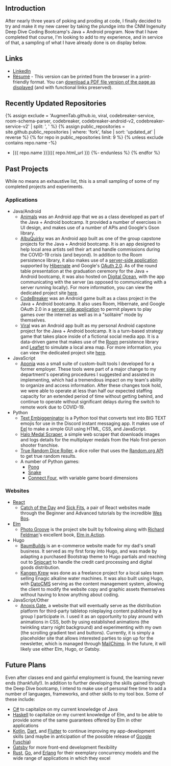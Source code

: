 ## Introduction

After nearly three years of poking and proding at code, I finally decided to try and make it my new career by taking the plundge into the CNM Ingenuity Deep Dive Coding Bootcamp's Java + Android program. Now that I have completed that course, I'm looking to add to my experience, and in service of that, a sampling of what I have already done is on display below.

## Links

* [LinkedIn](https://www.linkedin.com/in/thebaum)
* [Résumé](/resume) - This version can be printed from the browser in a print-friendly format. You can [download a PDF file version of the page as displayed](pdf/resume.pdf) (and with functional links preserved).

## Recently Updated Repositories
{% assign exclude = 'AugmenTab.github.io, viral, codebreaker-service, room-schema-parser, codebreaker, codebreaker-android-v2, codebreaker-service-v2' | split: ', ' %}
{% assign public_repositories = site.github.public_repositories | where: 'fork', false | sort: 'updated_at' | reverse %}
{% for repo in public_repositories limit: 9 %}
  {% unless exclude contains repo.name -%}
* [{{ repo.name }}]({{ repo.html_url }})
  {%- endunless %}
{% endfor %}

## Past Projects

While no means an exhaustive list, this is a small sampling of some of my completed projects and experiments.

### Applications

* Java/Android
    * [Animals](https://github.com/AugmenTab/animals) was an Android app that we as a class developed as part of the Java + Android bootcamp. It provided a number of exercises in UI design, and makes use of a number of APIs and Google's Gson library.
    * [AlbuQuirky](https://github.com/albuquirky/albuquirky) was an Android app built as one of the group capstone projects for the Java + Android bootcamp. It is an app designed to help local area artists sell their art and handle commissions during the COVID-19 crisis (and beyond). In addition to the Room persistence library, it also makes use of a [server-side application](https://github.com/albuquirky/albuquirky-service) supported by [Hibernate](https://hibernate.org/orm/documentation/5.4/) and Google's [OAuth 2.0](https://developers.google.com/identity/protocols/oauth2). As of the round table presentation at the graduation ceremony for the Java + Android bootcamp, it was also hosted on [Digital Ocean](https://www.digitalocean.com/), with the app communicating with the server (as opposed to communicating with a server running locally). For more information, you can view the dedicated project site [here](https://albuquirky.github.io/).
    * [CodeBreaker](https://github.com/AugmenTab/codebreaker-android-v2) was an Android game built as a class project in the Java + Android bootcamp. It also uses Room, Hibernate, and Google OAuth 2.0 in a [server side application](https://github.com/AugmenTab/codebreaker-service-v2) to permit players to play games over the internet as well as in a "solitaire" mode by themselves.
    * [Viral](https://github.com/AugmenTab/viral) was an Android app built as my personal Android capstone project for the Java + Android bootcamp. It is a turn-based strategy game that takes place inside of a fictional social media app. It is a data-driven game that makes use of the [Room](https://developer.android.com/topic/libraries/architecture/room) persistence library and [Leaflet](https://leafletjs.com/reference-1.7.1.html) to simulate a local area map. For more information, you can view the dedicated project site [here](https://augmentab.github.io/viral/).
* JavaScript
    * [Aponia](https://github.com/AugmenTab/work-tools) was a small suite of custom-built tools I developed for a former employer. These tools were part of a major change to my department's operating procedures I suggested and assisted in implementing, which had a tremendous impact on my team's ability to organize and access information. After these changes took hold, we were able to operate at less than half our expected staffing capacity for an extended period of time without getting behind, and continue to operate without significant delays during the switch to remote work due to COVID-19.
* Python
    * [Text Embiggeninator](https://github.com/AugmenTab/text-embiggeninator) is a Python tool that converts text into BIG TEXT emojis for use in the Discord instant messaging app. It makes use of [Eel](https://github.com/samuelhwilliams/Eel) to make a simple GUI using HTML, CSS, and JavaScript.
    * [Halo Medal Scraper](https://github.com/AugmenTab/halo-medal-scraper), a simple web scraper that downloads images and logs details for the multiplayer medals from the Halo first-person shooter franchise.
    * [True Random Dice Roller](https://github.com/AugmenTab/true-random-dice-roller), a dice roller that uses the [Random.org API](https://api.random.org/features) to get true random results.
    * A number of Python games:
        * [Pong](https://github.com/AugmenTab/py-pong)
        * [Snake](https://github.com/AugmenTab/py-snake)
        * [Connect Four](https://github.com/AugmenTab/py-connect-four), with variable game board dimensions

### Websites

* [React](https://github.com/AugmenTab/react-studies)
    * [Catch of the Day](https://github.com/AugmenTab/react-studies/tree/master/wes-bos/beginner/catch-of-the-day) and [Sick Fits](https://github.com/AugmenTab/react-studies/tree/master/wes-bos/advanced/sick-fits), a pair of React websites made through the Beginner and Advanced tutorials by the incredible [Wes Bos](https://wesbos.com/about).
* [Elm](https://github.com/AugmenTab/elm-studies)
    * [Photo Groove](https://github.com/AugmenTab/elm-studies/tree/main/photogroove) is the project site built by following along with [Richard Feldman](https://github.com/rtfeldman)'s excellent book, [Elm in Action](https://www.amazon.com/Elm-Action-Richard-Feldman/dp/1617294047/ref=sr_1_1?dchild=1&keywords=elm+in+action&qid=1610332687&sr=8-1).
* Hugo
    * [BaumBuilds](https://www.baumbuilds.com/) is an e-commerce website made for my dad's small business. It served as my first foray into Hugo, and was made by adapting a purchased Bootstrap theme to Hugo partials and reaching out to [Snipcart](https://docs.snipcart.com/v3/) to handle the credit card processing and digital goods distribution.
    * [Kangen Krew](https://kangenkrew.com/) was done as a freelance project for a local sales team selling Enagic alkaline water machines. It was also built using Hugo, with [DatoCMS](https://www.datocms.com/docs) serving as the content management system, allowing the client to modify the website copy and graphic assets themselves without having to know anything about coding.
* JavaScript/Other
    * [Anoxis Gate](https://anoxisgate.com/), a website that will eventually serve as the distribution platform for third-party tabletop roleplaying content published by a group I participate in. I used it as an opportunity to play around with animations in CSS, both by using established animations (the twinkling starry night background) and experimenting with my own (the scrolling gradient text and buttons). Currently, it is simply a placeholder site that allows interested parties to sign up for the newsletter, which is managed through [MailChimp](https://mailchimp.com/developer/). In the future, it will likely use either Elm, Hugo, or Gatsby.

## Future Plans

Even after classes end and gainful employment is found, the learning never ends (thankfully!). In addition to further developing the skills gained through the Deep Dive bootcamp, I intend to make use of personal free time to add a number of languages, frameworks, and other skills to my tool box. Some of these include:

* [C#](https://docs.microsoft.com/en-us/dotnet/csharp/) to capitalize on my current knowledge of Java
* [Haskell](https://www.haskell.org/) to capitalize on my current knowledge of Elm, and to be able to provide some of the same guarantees offered by Elm in other applications
* [Kotlin](https://kotlinlang.org/docs/reference/), [Dart](https://dart.dev/), and [Flutter](https://flutter.dev/) to continue improving my app-development skills (and maybe in anticipation of the possible release of [Google Fuschia](https://fuchsia.dev/fuchsia-src/development))
* [Gatsby](https://www.gatsbyjs.com/docs/) for more front-end development flexibility
* [Rust](https://www.rust-lang.org/), [Go](https://golang.org/), and [Erlang](https://www.erlang.org/) for their exemplary concurrency models and the wide range of applications in which they excel